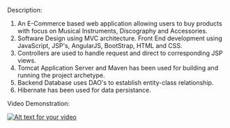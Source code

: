 Description:

1. An E-Commerce based web application allowing users to buy products with focus on Musical Instruments, Discography and Accessories.
2. Software Design using MVC architecture. Front End development using JavaScript, JSP's, AngularJS, BootStrap, HTML and CSS.
3. Controllers are used to handle request and direct to corresponding JSP views.
4. Tomcat Application Server and Maven has been used for building and running the project archetype.
5. Backend Database uses DAO's to establish entity-class relationship.
6. Hibernate has been used for data persistance.

Video Demonstration:

[![Alt text for your video](http://img.youtube.com/vi/8L2Nt2mJA-c/0.jpg)](https://www.youtube.com/watch?v=8L2Nt2mJA-c&list=PLRB86yheC_MaxYXId-P2hJ_4vLeQcxo53&index=2)
